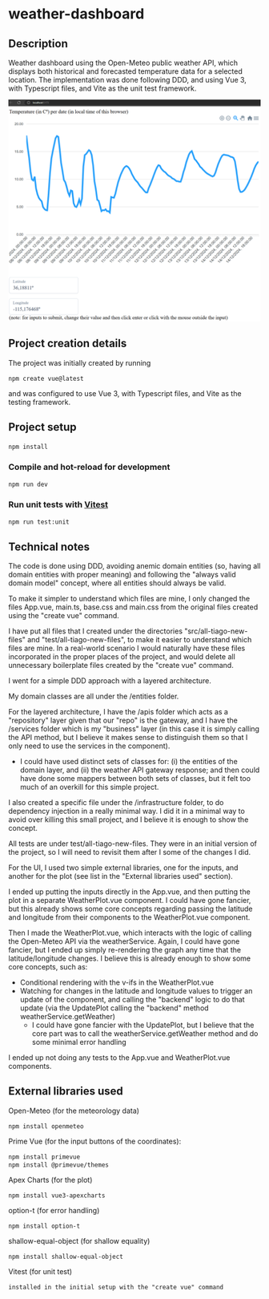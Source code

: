 # weather-dashboard

## Description

Weather dashboard using the Open-Meteo public weather API, which displays both historical and forecasted temperature data for a selected location. 
The implementation was done following DDD, and using Vue 3, with Typescript files, and Vite as the unit test framework.

![Dashboard screenshot](sample-screenshot.png)

## Project creation details

The project was initially created by running

```
npm create vue@latest
```

and was configured to use Vue 3, with Typescript files, and Vite as the testing framework.

## Project setup

```
npm install
```

### Compile and hot-reload for development

```
npm run dev
```

### Run unit tests with [Vitest](https://vitest.dev/)

```
npm run test:unit
```

## Technical notes

The code is done using DDD, avoiding anemic domain entities (so, having all domain entities with proper meaning) and following the "always valid domain model" concept, where all entities should always be valid.

To make it simpler to understand which files are mine, I only changed the files App.vue, main.ts, base.css and main.css from the original files created using the "create vue" command.

I have put all files that I created under the directories "src/all-tiago-new-files" and "test/all-tiago-new-files", to make it easier to understand which files are mine.
In a real-world scenario I would naturally have these files incorporated in the proper places of the project, and would delete all unnecessary boilerplate files created by the "create vue" command.

I went for a simple DDD approach with a layered architecture.

My domain classes are all under the /entities folder.

For the layered architecture, I have the /apis folder which acts as a "repository" layer given that our "repo" is the gateway, and I have the /services folder which is my "business" layer (in this case it is simply calling the API method, but I believe it makes sense to distinguish them so that I only need to use the services in the component).

- I could have used distinct sets of classes for: (i) the entities of the domain layer, and (ii) the weather API gateway response; and then could have done some mappers between both sets of classes, but it felt too much of an overkill for this simple project.

I also created a specific file under the /infrastructure folder, to do dependency injection in a really minimal way. I did it in a minimal way to avoid over killing this small project, and I believe it is enough to show the concept.

All tests are under test/all-tiago-new-files. They were in an initial version of the project, so I will need to revisit them after I some of the changes I did.

For the UI, I used two simple external libraries, one for the inputs, and another for the plot (see list in the "External libraries used" section).

I ended up putting the inputs directly in the App.vue, and then putting the plot in a separate WeatherPlot.vue component. I could have gone fancier, but this already shows some core concepts regarding passing the latitude and longitude from their components to the WeatherPlot.vue component.

Then I made the WeatherPlot.vue, which interacts with the logic of calling the Open-Meteo API via the weatherService. Again, I could have gone fancier, but I ended up simply re-rendering the graph any time that the latitude/longitude changes. I believe this is already enough to show some core concepts, such as:

- Conditional rendering with the v-ifs in the WeatherPlot.vue
- Watching for changes in the latitude and longitude values to trigger an update of the component, and calling the "backend" logic to do that update (via the UpdatePlot calling the "backend" method weatherService.getWeather)
  - I could have gone fancier with the UpdatePlot, but I believe that the core part was to call the weatherService.getWeather method and do some minimal error handling

I ended up not doing any tests to the App.vue and WeatherPlot.vue components.

## External libraries used

Open-Meteo (for the meteorology data)

```
npm install openmeteo
```

Prime Vue (for the input buttons of the coordinates):

```
npm install primevue
npm install @primevue/themes
```

Apex Charts (for the plot)

```
npm install vue3-apexcharts
```

option-t (for error handling)

```
npm install option-t
```

shallow-equal-object (for shallow equality)

```
npm install shallow-equal-object
```

Vitest (for unit test)

```
installed in the initial setup with the "create vue" command
```
